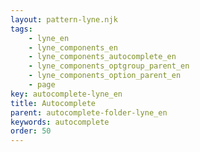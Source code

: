 ```yaml
---
layout: pattern-lyne.njk
tags: 
    - lyne_en
    - lyne_components_en
    - lyne_components_autocomplete_en
    - lyne_components_optgroup_parent_en
    - lyne_components_option_parent_en
    - page
key: autocomplete-lyne_en
title: Autocomplete
parent: autocomplete-folder-lyne_en
keywords: autocomplete
order: 50
---
```

